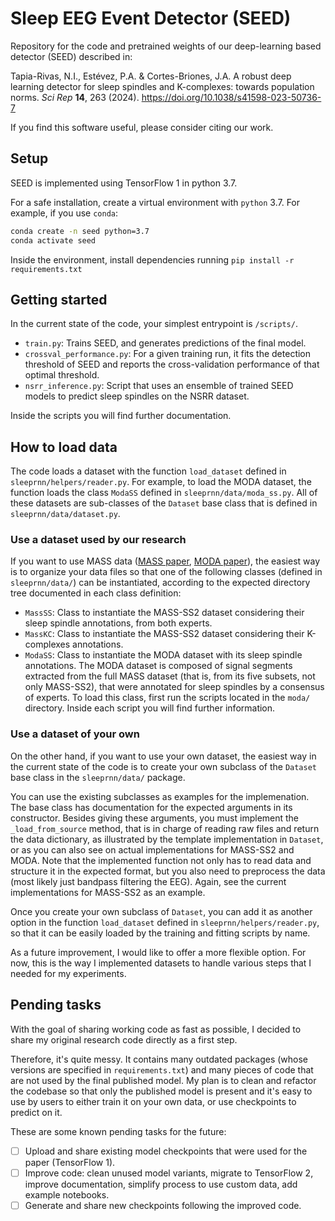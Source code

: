 # Sleep EEG Event Detector (SEED)

Repository for the code and pretrained weights of our deep-learning based detector (SEED) described in:

Tapia-Rivas, N.I., Estévez, P.A. & Cortes-Briones, J.A. A robust deep learning detector for sleep spindles and K-complexes: towards population norms. _Sci Rep_ **14**, 263 (2024).
https://doi.org/10.1038/s41598-023-50736-7

If you find this software useful, please consider citing our work.

## Setup

SEED is implemented using TensorFlow 1 in python 3.7.

For a safe installation, create a virtual environment with `python` 3.7. For example, if you use `conda`:
```bash
conda create -n seed python=3.7
conda activate seed
```

Inside the environment, install dependencies running `pip install -r requirements.txt`



## Getting started

In the current state of the code, your simplest entrypoint is `/scripts/`.
- `train.py`: Trains SEED, and generates predictions of the final model.
- `crossval_performance.py`: For a given training run, it fits the detection threshold of SEED and reports the cross-validation performance of that optimal threshold.
- `nsrr_inference.py`: Script that uses an ensemble of trained SEED models to predict sleep spindles on the NSRR dataset.

Inside the scripts you will find further documentation.

## How to load data

The code loads a dataset with the function `load_dataset` defined in `sleeprnn/helpers/reader.py`. For example, to load the MODA dataset, the function loads the class `ModaSS` defined in `sleeprnn/data/moda_ss.py`. All of these datasets are sub-classes of the `Dataset` base class that is defined in `sleeprnn/data/dataset.py`.

### Use a dataset used by our research

If you want to use MASS data ([MASS paper](https://pubmed.ncbi.nlm.nih.gov/24909981/), [MODA paper](https://www.nature.com/articles/s41597-020-0533-4)), the easiest way is to organize your data files so that one of the following classes (defined in `sleeprnn/data/`) can be instantiated, according to the expected directory tree documented in each class definition:
- `MassSS`: Class to instantiate the MASS-SS2 dataset considering their sleep spindle annotations, from both experts.
- `MassKC`: Class to instantiate the MASS-SS2 dataset considering their K-complexes annotations.
- `ModaSS`: Class to instantiate the MODA dataset with its sleep spindle annotations. The MODA dataset is composed of signal segments extracted from the full MASS dataset (that is, from its five subsets, not only MASS-SS2), that were annotated for sleep spindles by a consensus of experts. To load this class, first run the scripts located in the `moda/` directory. Inside each script you will find further information.

### Use a dataset of your own

On the other hand, if you want to use your own dataset, the easiest way in the current state of the code is to create your own subclass of the `Dataset` base class in the `sleeprnn/data/` package.

You can use the existing subclasses as examples for the implemenation. The base class has documentation for the expected arguments in its constructor. Besides giving these arguments, you must implement the `_load_from_source` method, that is in charge of reading raw files and return the data dictionary, as illustrated by the template implementation in `Dataset`, or as you can also see on actual implementations for MASS-SS2 and MODA. Note that the implemented function not only has to read data and structure it in the expected format, but you also need to preprocess the data (most likely just bandpass filtering the EEG). Again, see the current implementations for MASS-SS2 as an example.

Once you create your own subclass of `Dataset`, you can add it as another option in the function `load_dataset` defined in `sleeprnn/helpers/reader.py`, so that it can be easily loaded by the training and fitting scripts by name.

As a future improvement, I would like to offer a more flexible option. For now, this is the way I implemented datasets to handle various steps that I needed for my experiments.


## Pending tasks

With the goal of sharing working code as fast as possible, I decided to share my original research code directly as a first step.

Therefore, it's quite messy. It contains many outdated packages (whose versions are specified in `requirements.txt`) and many pieces of code that are not used by the final published model. My plan is to clean and refactor the codebase so that only the published model is present and it's easy to use by users to either train it on your own data, or use checkpoints to predict on it.

These are some known pending tasks for the future:

- [ ] Upload and share existing model checkpoints that were used for the paper (TensorFlow 1).
- [ ] Improve code: clean unused model variants, migrate to TensorFlow 2, improve documentation, simplify process to use custom data, add example notebooks.
- [ ] Generate and share new checkpoints following the improved code.
